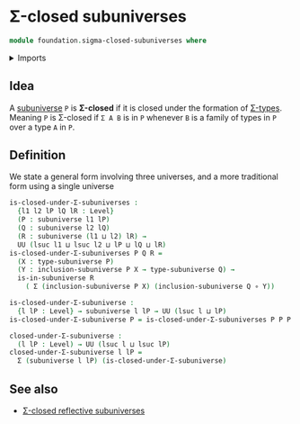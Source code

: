 # Σ-closed subuniverses

```agda
module foundation.sigma-closed-subuniverses where
```

<details><summary>Imports</summary>

```agda
open import foundation.dependent-pair-types
open import foundation.function-types
open import foundation.propositions
open import foundation.subuniverses
open import foundation.universe-levels
```

</details>

## Idea

A [subuniverse](foundation.subuniverses.md) `P` is **Σ-closed** if it is closed
under the formation of [Σ-types](foundation.dependent-pair-types.md). Meaning
`P` is Σ-closed if `Σ A B` is in `P` whenever `B` is a family of types in `P`
over a type `A` in `P`.

## Definition

We state a general form involving three universes, and a more traditional form
using a single universe

```agda
is-closed-under-Σ-subuniverses :
  {l1 l2 lP lQ lR : Level}
  (P : subuniverse l1 lP)
  (Q : subuniverse l2 lQ)
  (R : subuniverse (l1 ⊔ l2) lR) →
  UU (lsuc l1 ⊔ lsuc l2 ⊔ lP ⊔ lQ ⊔ lR)
is-closed-under-Σ-subuniverses P Q R =
  (X : type-subuniverse P)
  (Y : inclusion-subuniverse P X → type-subuniverse Q) →
  is-in-subuniverse R
    ( Σ (inclusion-subuniverse P X) (inclusion-subuniverse Q ∘ Y))

is-closed-under-Σ-subuniverse :
  {l lP : Level} → subuniverse l lP → UU (lsuc l ⊔ lP)
is-closed-under-Σ-subuniverse P = is-closed-under-Σ-subuniverses P P P

closed-under-Σ-subuniverse :
  (l lP : Level) → UU (lsuc l ⊔ lsuc lP)
closed-under-Σ-subuniverse l lP =
  Σ (subuniverse l lP) (is-closed-under-Σ-subuniverse)
```

## See also

- [Σ-closed reflective subuniverses](orthogonal-factorization-systems.sigma-closed-reflective-subuniverses.md)
